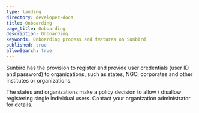 ```yaml
---
type: landing
directory: developer-docs
title: Onboarding
page_title: Onboarding
description: Onboarding
keywords: Onboarding process and features on Sunbird
published: true
allowSearch: true
---
```

Sunbird has the provision to register and provide user credentials (user ID and password) to organizations, such as states, NGO, corporates and other institutes or organizations.

The states and organizations make a policy decision to allow / disallow registering single individual users. Contact your organization administrator for details.


